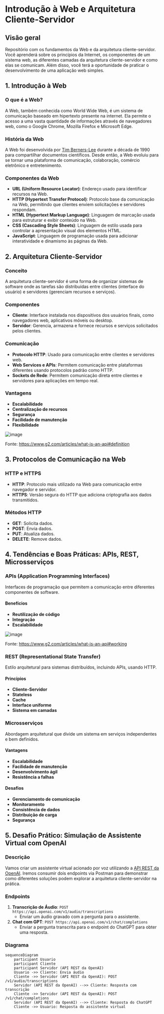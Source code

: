 # Introdução à Web e Arquitetura Cliente-Servidor

## Visão geral

Repositório com os fundamentos da Web e da arquitetura cliente-servidor. Você aprenderá sobre os princípios da Internet, os componentes de um sistema web, as diferentes camadas da arquitetura cliente-servidor e como elas se comunicam. Além disso, você terá a oportunidade de praticar o desenvolvimento de uma aplicação web simples.

## 1. Introdução à Web

### O que é a Web?
A Web, também conhecida como World Wide Web, é um sistema de comunicação baseado em hipertexto presente na internet. Ela permite o acesso a uma vasta quantidade de informações através de navegadores web, como o Google Chrome, Mozilla Firefox e Microsoft Edge.

### História da Web
A Web foi desenvolvida por [Tim Berners-Lee](https://pt.wikipedia.org/wiki/Tim_Berners-Lee) durante a década de 1990 para compartilhar documentos científicos. Desde então, a Web evoluiu para se tornar uma plataforma de comunicação, colaboração, comércio eletrônico e entretenimento.

### Componentes da Web
- **URL (Uniform Resource Locator)**: Endereço usado para identificar recursos na Web.
- **HTTP (Hypertext Transfer Protocol)**: Protocolo base da comunicação na Web, permitindo que clientes enviem solicitações e servidores respondam.
- **HTML (Hypertext Markup Language)**: Linguagem de marcação usada para estruturar e exibir conteúdo na Web.
- **CSS (Cascading Style Sheets)**: Linguagem de estilo usada para controlar a apresentação visual dos elementos HTML.
- **JavaScript**: Linguagem de programação usada para adicionar interatividade e dinamismo às páginas da Web.

## 2. Arquitetura Cliente-Servidor

### Conceito
A arquitetura cliente-servidor é uma forma de organizar sistemas de software onde as tarefas são distribuídas entre clientes (interface do usuário) e servidores (gerenciam recursos e serviços).

### Componentes
- **Cliente**: Interface instalada nos dispositivos dos usuários finais, como navegadores web, aplicativos móveis ou desktop.
- **Servidor**: Gerencia, armazena e fornece recursos e serviços solicitados pelos clientes.

### Comunicação
- **Protocolo HTTP**: Usado para comunicação entre clientes e servidores web.
- **Web Services e APIs**: Permitem comunicação entre plataformas diferentes usando protocolos padrão como HTTP.
- **Sockets de Rede**: Permitem comunicação direta entre clientes e servidores para aplicações em tempo real.

### Vantagens
- **Escalabilidade**
- **Centralização de recursos**
- **Segurança**
- **Facilidade de manutenção**
- **Flexibilidade**

![image](https://github.com/digitalinnovationone/arquitetura-cliente-servidor/assets/730492/97f83f75-e23f-46b0-8f45-714be01ba0dd)

Fonte: https://www.g2.com/articles/what-is-an-api#definition

## 3. Protocolos de Comunicação na Web

### HTTP e HTTPS
- **HTTP**: Protocolo mais utilizado na Web para comunicação entre navegador e servidor.
- **HTTPS**: Versão segura do HTTP que adiciona criptografia aos dados transmitidos.

### Métodos HTTP
- **GET**: Solicita dados.
- **POST**: Envia dados.
- **PUT**: Atualiza dados.
- **DELETE**: Remove dados.

## 4. Tendências e Boas Práticas: APIs, REST, Microsserviços

### APIs (Application Programming Interfaces)
Interfaces de programação que permitem a comunicação entre diferentes componentes de software.

#### Benefícios
- **Reutilização de código**
- **Integração**
- **Escalabilidade**

![image](https://github.com/digitalinnovationone/arquitetura-cliente-servidor/assets/730492/914f6c70-7e94-41d7-93df-40506113c007)

Fonte: https://www.g2.com/articles/what-is-an-api#working

### REST (Representational State Transfer)
Estilo arquitetural para sistemas distribuídos, incluindo APIs, usando HTTP.

#### Princípios
- **Cliente-Servidor**
- **Stateless**
- **Cache**
- **Interface uniforme**
- **Sistema em camadas**

### Microsserviços
Abordagem arquitetural que divide um sistema em serviços independentes e bem definidos.

#### Vantagens
- **Escalabilidade**
- **Facilidade de manutenção**
- **Desenvolvimento ágil**
- **Resistência a falhas**

#### Desafios
- **Gerenciamento de comunicação**
- **Monitoramento**
- **Consistência de dados**
- **Distribuição de carga**
- **Segurança**

## 5. Desafio Prático: Simulação de Assistente Virtual com OpenAI

### Descrição
Vamos criar um assistente virtual acionado por voz utilizando a [API REST da OpenAI](https://www.postman.com/devrel/workspace/openai). Iremos consumir dois endpoints via Postman para demonstrar como diferentes soluções podem explorar a arquitetura cliente-servidor na prática.

### Endpoints
1. **Transcrição de Áudio**: `POST https://api.openai.com/v1/audio/transcriptions`
    - Enviar um áudio gravado com a pergunta para o assistente.
2. **Chat com GPT**: `POST https://api.openai.com/v1/chat/completions`
    - Enviar a pergunta transcrita para o endpoint do ChatGPT para obter uma resposta.

### Diagrama
```mermaid
sequenceDiagram
    participant Usuario
    participant Cliente
    participant Servidor (API REST da OpenAI)
    Usuario ->> Cliente: Envia áudio
    Cliente ->> Servidor (API REST da OpenAI): POST /v1/audio/transcriptions
    Servidor (API REST da OpenAI) -->> Cliente: Resposta com transcrição
    Cliente ->> Servidor (API REST da OpenAI): POST /v1/chat/completions
    Servidor (API REST da OpenAI) -->> Cliente: Resposta do ChatGPT
    Cliente ->> Usuario: Resposta do assistente virtual
```
